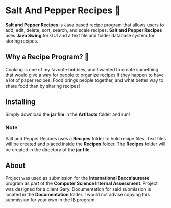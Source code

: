 # Salt And Pepper Recipes :bento:

__Salt and Pepper Recipes__ is Java based recipe program that allows users to add, edit, delete, sort, search,
and scale recipes. __Salt and Pepper Recipes__ uses __Java Swing__ for GUI and a text file and
folder database system for storing recipes.

## Why a Recipe Program? :thinking:

Cooking is one of my favorite hobbies, and I wanted to create something that would give a
way for people to organize recipes if they happen to have a lot of paper recipes. Food
brings people together, and what better way to share food than by sharing recipes!

## Installing

Simply download the __jar file__ in the __Artifacts__ folder and run!

### Note

Salt and Pepper Recipes uses a __Recipes__ folder to hold recipe files. Text files will be
created and placed inside the __Recipes__ folder. The __Recipes__ folder will be created
in the directory of the __jar file__.

## About

Project was used as submission for the __International Baccalaureate__
program as part of the __Computer Science Internal Assessment__. Project was designed
for a client Gary. Documentation for said submission is located in the 
__Documentation__ folder. I would not advise copying this submission for your own in the
IB program.
